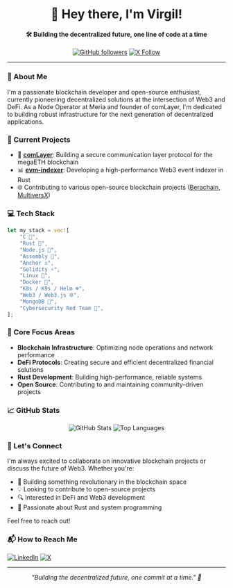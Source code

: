<div align="center">
  
# 👋 Hey there, I'm Virgil!

#### 🛠 Building the decentralized future, one line of code at a time

[![GitHub followers](https://img.shields.io/github/followers/0xHexaa?style=social)](https://github.com/0xHexaa)
[![X Follow](https://img.shields.io/twitter/follow/0xhexAs?style=social&label=Follow%20on%20X)](https://x.com/0xhexAs)

</div>

---

### 🚀 About Me

I'm a passionate blockchain developer and open-source enthusiast, currently pioneering decentralized solutions at the intersection of Web3 and DeFi. As a Node Operator at Meria and founder of comLayer, I'm dedicated to building robust infrastructure for the next generation of decentralized applications.

### 🔭 Current Projects

- 🔗 [**comLayer**](https://github.com/comLayer/protocol): Building a secure communication layer protocol for the megaETH blockchain
- 📊 [**evm-indexer**](https://github.com/0xHexaa/evm-indexer): Developing a high-performance Web3 event indexer in Rust
- 🌐 Contributing to various open-source blockchain projects ([Berachain](https://github.com/0xHexaa/beacon-kit), [MultiversX](https://github.com/0xHexaa/mx-chain-keys-monitor-go))

### 💻 Tech Stack

```rust
let my_stack = vec![
    "C 🔧",
    "Rust 🦀",
    "Node.js 💫",
    "Assembly 💾",
    "Anchor ⚓​",
    "Solidity ⚡",
    "Linux 🐧",
    "Docker 🐋",
    "K8s / K9s / Helm ☸️",
    "Web3 / Web3.js 🌐",
    "MongoDB 🍃",
    "Cybersecurity Red Team 📛",
];
```

### 🌟 Core Focus Areas

- **Blockchain Infrastructure**: Optimizing node operations and network performance
- **DeFi Protocols**: Creating secure and efficient decentralized financial solutions
- **Rust Development**: Building high-performance, reliable systems
- **Open Source**: Contributing to and maintaining community-driven projects

### 📈 GitHub Stats

<div align="center">

![GitHub Stats](https://github-readme-stats.vercel.app/api?username=0xHexaa&show_icons=true&theme=radical)
![Top Languages](https://github-readme-stats.vercel.app/api/top-langs/?username=0xHexaa&layout=compact&theme=radical)

</div>

### 🤝 Let's Connect

I'm always excited to collaborate on innovative blockchain projects or discuss the future of Web3. Whether you're:

- 🌱 Building something revolutionary in the blockchain space
- 💡 Looking to contribute to open-source projects
- 🔍 Interested in DeFi and Web3 development
- 🦀 Passionate about Rust and system programming

Feel free to reach out!

### 📬 How to Reach Me

[![LinkedIn](https://img.shields.io/badge/LinkedIn-0077B5?style=for-the-badge&logo=linkedin&logoColor=white)](https://www.linkedin.com/in/virgilg)
[![X](https://img.shields.io/badge/X-000000?style=for-the-badge&logo=x&logoColor=white)](https://x.com/0xhexAs)

---

<div align="center">

*"Building the decentralized future, one commit at a time." 🚀*

</div>
